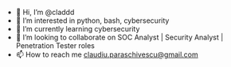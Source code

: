 - 👋 Hi, I’m @claddd
- 👀 I’m interested in python, bash, cybersecurity
- 🌱 I’m currently learning cybersecurity
- 💞️ I’m looking to collaborate on SOC Analyst | Security Analyst | Penetration Tester roles
- 📫 How to reach me claudiu.paraschivescu@gmail.com

<!---
cladddd/cladddd is a ✨ special ✨ repository because its `README.md` (this file) appears on your GitHub profile.
You can click the Preview link to take a look at your changes.
--->
